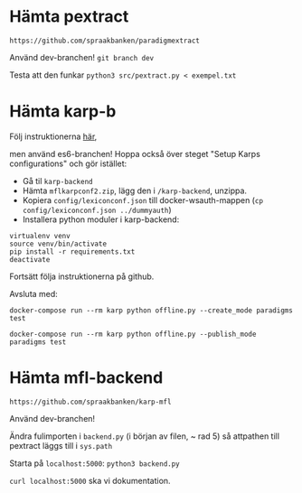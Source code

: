 Hämta pextract
==============
`https://github.com/spraakbanken/paradigmextract`

Använd dev-branchen!
`git branch dev`

Testa att den funkar
`python3 src/pextract.py < exempel.txt`


Hämta karp-b
============
Följ instruktionerna [här](https://github.com/spraakbanken/karp-docker),

men använd es6-branchen!
Hoppa också över steget "Setup Karps configurations" och gör istället:

- Gå til `karp-backend`
- Hämta `mflkarpconf2.zip`, lägg den i `/karp-backend`, unzippa.
- Kopiera `config/lexiconconf.json` till docker-wsauth-mappen (`cp config/lexiconconf.json ../dummyauth`)
- Installera python moduler i karp-backend:

```
virtualenv venv
source venv/bin/activate
pip install -r requirements.txt
deactivate
```

Fortsätt följa instruktionerna på github.

Avsluta med:

`docker-compose run --rm karp python offline.py --create_mode paradigms test`

`docker-compose run --rm karp python offline.py --publish_mode paradigms test`




Hämta mfl-backend
=================
`https://github.com/spraakbanken/karp-mfl`

Använd dev-branchen!

Ändra fulimporten i `backend.py` (i början av filen, ~ rad 5) så attpathen till pextract läggs till i `sys.path`

Starta på `localhost:5000`: `python3 backend.py`

`curl localhost:5000` ska vi dokumentation.

